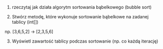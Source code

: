 1. rzeczytaj jak działa algorytm sortowania bąbelkowego (bubble sort)

2. Stwórz metodę, które wykonuje sortowanie bąbelkowe na zadanej tablicy (int[])

np. [3,6,5,2] → [2,3,5,6]

3. Wyświetl zawartość tablicy podczas sortowanie (np. co każdą iterację)
